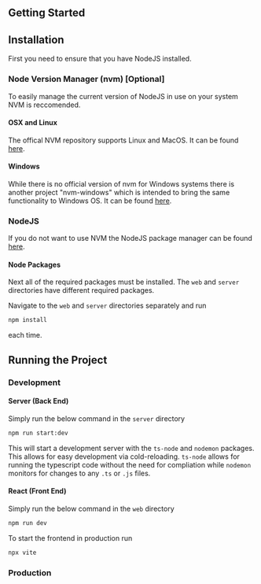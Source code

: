 

## Getting Started



## Installation

First you need to ensure that you have NodeJS installed.


### Node Version Manager (nvm) \[Optional\]

To easily manage the current version of NodeJS in use on your system NVM is reccomended. 

#### OSX and Linux

The offical NVM repository supports Linux and MacOS. It can be found [here](https://github.com/nvm-sh/nvm).

#### Windows

While there is no official version of nvm for Windows systems there is another project "nvm-windows" which is intended to bring the same functionality to Windows OS. It can be found [here](https://github.com/coreybutler/nvm-windows).

### NodeJS

If you do not want to use NVM the NodeJS package manager can be found [here](https://nodejs.org/en/download/package-manager).


#### Node Packages

Next all of the required packages must be installed. The `web` and `server` directories have different required packages.

Navigate to the `web` and `server` directories separately and run
```sh
npm install
```
each time.

## Running the Project

### Development

#### Server (Back End)

Simply run the below command in the `server` directory

```sh
npm run start:dev
```

This will start a development server with the `ts-node` and `nodemon` packages. This allows for easy development via cold-reloading. `ts-node` allows for running the typescript code without the need for compliation while `nodemon` monitors for changes to any `.ts` or `.js` files.

#### React (Front End)

Simply run the below command in the `web` directory

```sh
npm run dev
```

To start the frontend in production run 

```sh
npx vite
```

### Production





